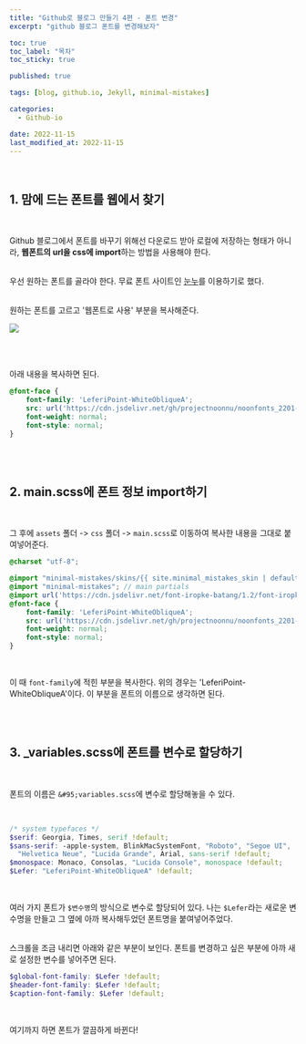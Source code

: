 ```yaml
---
title: "Github로 블로그 만들기 4편 - 폰트 변경"
excerpt: "github 블로그 폰트를 변경해보자"

toc: true
toc_label: "목차"
toc_sticky: true

published: true

tags: [blog, github.io, Jekyll, minimal-mistakes]

categories:
  - Github-io

date: 2022-11-15
last_modified_at: 2022-11-15
---
```


<br>

## 1. 맘에 드는 폰트를 웹에서 찾기

<br>

Github 블로그에서 폰트를 바꾸기 위해선 다운로드 받아 로컬에 저장하는 형태가 아니라, **웹폰트의 url을 css에 import**하는 방법을 사용해야 한다. <br><br>

우선 원하는 폰트를 골라야 한다. 무료 폰트 사이트인 [눈누](https://noonnu.cc/)를 이용하기로 했다. <br><br>

원하는 폰트를 고르고 '웹폰트로 사용' 부분을 복사해준다. <br>

<img src= "https://user-images.githubusercontent.com/115082062/201917461-4e10344a-4e9b-4a81-b4ee-ac40f31de991.JPG">

<br><br>

아래 내용을 복사하면 된다.
<br>

```scss
@font-face {
    font-family: 'LeferiPoint-WhiteObliqueA';
    src: url('https://cdn.jsdelivr.net/gh/projectnoonnu/noonfonts_2201-2@1.0/LeferiPoint-WhiteObliqueA.woff') format('woff');
    font-weight: normal;
    font-style: normal;
}
```
<br><br>

## 2. main.scss에 폰트 정보 import하기

<br>

그 후에 `assets` 폴더 -> `css` 폴더 -> `main.scss`로 이동하여 복사한 내용을 그대로 붙여넣어준다. <br>

```scss
@charset "utf-8";

@import "minimal-mistakes/skins/{{ site.minimal_mistakes_skin | default: 'default' }}"; // skin
@import "minimal-mistakes"; // main partials
@import url('https://cdn.jsdelivr.net/font-iropke-batang/1.2/font-iropke-batang.css');
@font-face {
    font-family: 'LeferiPoint-WhiteObliqueA';
    src: url('https://cdn.jsdelivr.net/gh/projectnoonnu/noonfonts_2201-2@1.0/LeferiPoint-WhiteObliqueA.woff') format('woff');
    font-weight: normal;
    font-style: normal;
}
```

<br>

이 때 `font-family`에 적힌 부분을 복사한다. 위의 경우는 'LeferiPoint-WhiteObliqueA'이다. 이 부분을 폰트의 이름으로 생각하면 된다.

<br><br> 

## 3. &#95;variables.scss에 폰트를 변수로 할당하기
<br>

폰트의 이름은 `&#95;variables.scss`에 변수로 할당해놓을 수 있다.

<br>

```scss
/* system typefaces */
$serif: Georgia, Times, serif !default;
$sans-serif: -apple-system, BlinkMacSystemFont, "Roboto", "Segoe UI",
  "Helvetica Neue", "Lucida Grande", Arial, sans-serif !default;
$monospace: Monaco, Consolas, "Lucida Console", monospace !default;
$Lefer: "LeferiPoint-WhiteObliqueA" !default;
```

<br>

여러 가지 폰트가 `$변수명`의 방식으로 변수로 할당되어 있다. 나는 `$Lefer`라는 새로운 변수명을 만들고 그 옆에 아까 복사해두었던 폰트명을 붙여넣어주었다.<br><br>

스크롤을 조금 내리면 아래와 같은 부분이 보인다. 폰트를 변경하고 싶은 부분에 아까 새로 설정한 변수를 넣어주면 된다. <br>

```scss
$global-font-family: $Lefer !default;
$header-font-family: $Lefer !default;
$caption-font-family: $Lefer !default;
```

<br>

여기까지 하면 폰트가 깔끔하게 바뀐다!
<br>